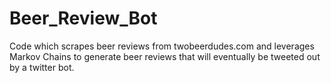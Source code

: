 # Beer_Review_Bot

Code which scrapes beer reviews from twobeerdudes.com and leverages Markov Chains to generate beer reviews that will eventually be tweeted out by a twitter bot. 
